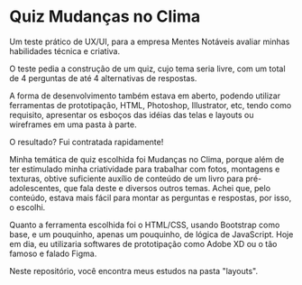 # Quiz Mudanças no Clima

Um teste prático de UX/UI, para a empresa Mentes Notáveis avaliar minhas habilidades técnica e criativa. 

O teste pedia a construção de um quiz, cujo tema seria livre, com um total de 4 perguntas de até 4 alternativas de respostas.

A forma de desenvolvimento também estava em aberto, podendo utilizar ferramentas de prototipação, HTML, Photoshop, Illustrator, etc,
tendo como requisito, apresentar os esboços das idéias das telas e layouts ou wireframes em uma pasta à parte.

O resultado? Fui contratada rapidamente!

Minha temática de quiz escolhida foi Mudanças no Clima, porque além de ter estimulado minha criatividade para trabalhar com fotos, montagens e texturas,
obtive suficiente auxílio de conteúdo de um livro para pré-adolescentes, que fala deste e diversos outros temas. Achei que, pelo conteúdo, estava
mais fácil para montar as perguntas e respostas, por isso, o escolhi.

Quanto a ferramenta escolhida foi o HTML/CSS, usando Bootstrap como base, e um pouquinho, apenas um pouquinho,
de lógica de JavaScript. Hoje em dia, eu utilizaria softwares de prototipação como Adobe XD ou o tão famoso e falado Figma.

Neste repositório, você encontra meus estudos na pasta "layouts".
